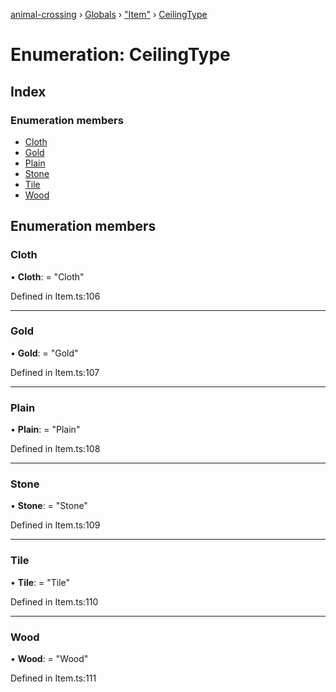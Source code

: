 [animal-crossing](../README.md) › [Globals](../globals.md) › ["Item"](../modules/_item_.md) › [CeilingType](_item_.ceilingtype.md)

# Enumeration: CeilingType

## Index

### Enumeration members

* [Cloth](_item_.ceilingtype.md#cloth)
* [Gold](_item_.ceilingtype.md#gold)
* [Plain](_item_.ceilingtype.md#plain)
* [Stone](_item_.ceilingtype.md#stone)
* [Tile](_item_.ceilingtype.md#tile)
* [Wood](_item_.ceilingtype.md#wood)

## Enumeration members

###  Cloth

• **Cloth**: = "Cloth"

Defined in Item.ts:106

___

###  Gold

• **Gold**: = "Gold"

Defined in Item.ts:107

___

###  Plain

• **Plain**: = "Plain"

Defined in Item.ts:108

___

###  Stone

• **Stone**: = "Stone"

Defined in Item.ts:109

___

###  Tile

• **Tile**: = "Tile"

Defined in Item.ts:110

___

###  Wood

• **Wood**: = "Wood"

Defined in Item.ts:111
